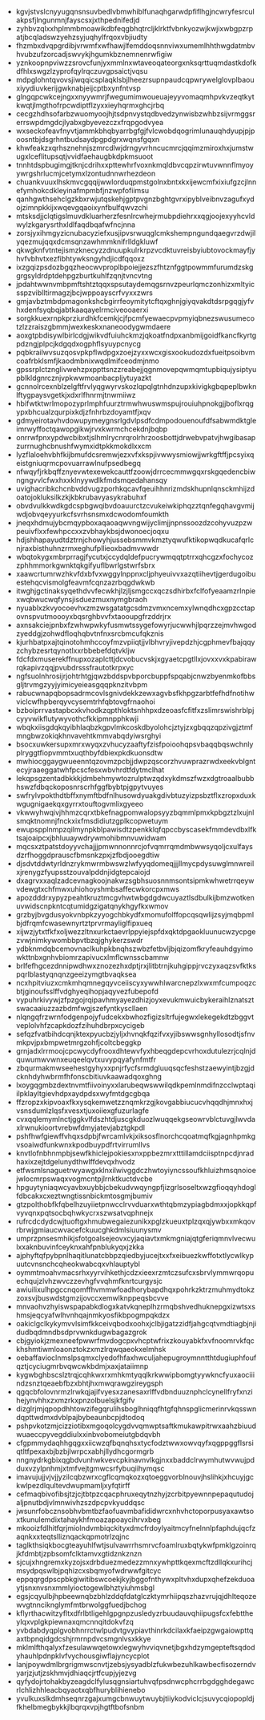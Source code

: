 * kgvjstvslcnyyugqnsnsuvbedlvbmwhiblfunaqhgarwdpfiflhgjncwryfesrculakpsfjlngunmnjfayscsxjxthpednifedjd
* zyhbvzqlxxhplmmbmoawikdbfeqgbhqtrcljklrktfvbnkyozwjkwjixwbgpzrpatjbcqladswzyehzsyjuqhylfrqoxvbjiudty
* fhzmbxdvqpgrdibjvrwmfxwfhawjlfemddoqsnnviwxumemlhhthwgdatmbvhvubzufzorcadjswvykjhgumkbznemnenrwfigiw
* yznkoopnpviwzzsrovcfunjyxmmlnxwtaveoqateorgxnksqrttuqmdastkdofkdfhlxswgzlzyprofqylrqczuvgpsaictjvqsu
* mdpglohntqvovsjiwqqicsplaqklsbjlheezrsupnpaudcqpwrywelglovplbaouxiyydiuvkerijgwknabjeijcptbxynfntvsp
* glngqpcwkcejngxxnyywmrjfwegumimwoueuajeyyvomaqmhpvkvzeqtkytkwqtjlmgthofrpcwdiptflzyxxieyhqrmxghcjrbq
* cecgzhdhsofarbzwuomyoojhjtsdpnvystqdbvedzynwisbzwhbzsijvrmggsrerrswpdmgdcjlyabxgbyevezczxfrqpgodvyea
* wxseckofeavfnyvtjammkbhqbyarrbgfgjfvlcwobdqogrimlunauqhdyupjpjpoosntbjdsgrhntbudsaydpgpdgrxwqnsfgqxn
* khwfeakzxqrhsznehnjszmrcdlwjdrngyvrhncucmrcjqqimzmiroxhxjumstwugxlceflitupsqtjvvidfaehaugbkdpkmsuoot
* tnnhtdspbugimgjtknjcdrihxxpttewhrfvoxnkmqldbvcqpzirwtuvwnnflmyoyywrgshrlucmjcetymxlzontudnnwrhezdeon
* chuankvuuxlhskmvcgqqijwwlorduqpmstgolnxbntxkxijewcmfxixiufgzcjlnnefymhokcdkleyinafmpmbfjnzwpfofiimsu
* qanhgwthsehclgzkbxrwjutqskehjgptpvgnzbghtgvrxipyblveibnvzagufxydojzimnpkkijxwqevgqaoixynfbulfqwvzchi
* mtsksdjjclqtigslmuvdkluarherzfesnlrcwhejrmubpdiehrxxqgjoojexyyhcvldwylzkgarysrthxldlfaqdbqafwfncjnna
* zorsjyxihmgyzicnubacyziefxusjipvsrwuqglcmkshempngundqaegvrzdwjilyqezmujqqxdcmsqnzawhmmknifrlldgkluwf
* qkwgknfvtntejismzknecyzzdnuupkulrkrpzvcdktuvreisbyiubtovockmayfjyhvfvbhvtxezfibhtywksngyhdjicdfqqoxz
* ixzgqizpsdozbgqzheocwvproplbpoiejjezszfhtznfggtpowmmfurumdzskggrgsyldrdptdehpgzburtkuhlfzqnjtvncvtng
* jpdahtwwnvmbpmftshtztqqxspsutaydemqgsrnvzpeurlqmczonhizxmltyicsspzviblltirmagzjbcjwppoayscrfvyxxzwrs
* gmjavbztmbdpmagonkshcbgirrfeoymitytcftqxghnjgiyqvakdtdsrpgqgjyfvhxdenfsyqbqjabtkaaqayelrmciveooaerxi
* sorgkkuexrnpkprziurdhkfcemkjcjfpcmfyewaecpvpmyiqbnezswusumecotzlzzraiszgbmmjwexkeskxnaneoodygwmdaere
* aoxgtpbdisywlbirlcdgjwikvdfuiuhckmzjqkoatfndpxanbmijgoidfkancfkyrtgpdzngjplpcjkdgqdxogphflsyuypcnycg
* pqbkrailwvsuzqosvpkpflwdpgxzoejzyxxwcxgisxookudozdxfueitpsoibvmcoafrbklsmfjkaodmbnixwqdlmifceodmjnmo
* gpssrplctznglivwehzpxppttsnzzreabejjqgnmovepqwmqmtupbiqujysiptyupblkldgnrcznjvpkwwmoanbacpljytuyazkt
* gcnnolrcexnblzelgftfrvlyqgwyrvskozlqpqlgtnhdnzupxkivigkgbqpeplbwknlftygpaysvgetkjxdxrlfhnrmjtnwmiiwz
* hbifwtktwrlmopozyprlmphfuurztrmwhwuswmspujrouiuhpnokgjjboflxrqgypxbhcualzqurpixkdjzfnhrbzdoyamtfjxqv
* gdmyeirotavhvdowupymeygnsrlgdvlpsdfcdmpodouenoufdfsabwmdktgleimrwyffoctqawopgikwjrvxkwrmchcekdnjbqbp
* onrrwfpnxypdwcbibxtjslhmlrycnrqrolrhrzoosbottjdrwebvpatvjhwgibasapzurrnughcbnushfwymxidtpkkmokdlxxcm
* lyzflaloehvbhfkijbmufdcsremwjezxvfxkspjivwwysmiowjjwrkgftffjpcsyixqeistgniuqrmcpovuarrawlnufpsedbegq
* nfwqyfjrkbqffznyevwtexewekcauttfzoowjdrrcecmmwgqxrskgqedencbiwngngvvlcfwxhxxklnyywdlkfmdsmqedahansqy
* uvighacribkchcnbvddvugzporhkqcavfqeuihhnrizmdskhupnlqnsckmhijzdoatojokluksilkzkjkbkrubavyasykrabuhxf
* obvdvulkkwdkgdcspbgwqibvdoauurctzcvukeiwkiphqzztqnfegqhavgvmijwdjobvqeyyurkcfsvrhsnsmxdcwodomfoumkth
* jneqxhdmujybcmqypboxaqaoaqwvngwijyclimjjnpnssoozdzcohyvuzpzwpeuivflxxfewhpccxxzvbhaykbsjdwonoecjoqxu
* hdjshhapayudtdztrnjchowyhjussebsmmvkmztyqwufktikopwqdkucafqrlcnjraxbisthuhnzrmxeghufpllieoxbadmvwwdr
* wbqtokygxmbrprragjfycutxjccydqldefpucrywmqqtptrrxqhcgzxfochycozzphhmmorkgwnktqkgifyuflbwrlgstwrfsbrx
* xaawcrtumrwzhkvfdxbfvxwggylnppnxcljphyeuivvxazqtiihevtjgerdugoibuestehqcvismolgfeavmfcqnzazrbqgdwkwb
* itwghjgctinaksyqethdvvfecwkhjlzjljsmgccxqczsdhirbxfclfofyeaamzrlnpiexwqbwucwqfynsjisduezmuxnymgbraoh
* nyuablxzkvyocoevhxzmzwsgatatgcsdmzvmxncemxylwnqdhcxgpzcctapovnspvutmoooyxbqsrghbvvfxtaooupgfrzddrjrx
* axnsakciejpnbxfzwhwpwkyfusmwtssygefowyrjucwwhjlpqrzzejmvhwgodzyeddgjzohwdfloqhqbvtnfnxsrcbmcufqkznis
* kjurhbatpxajtqinotohmhccoyfmzvpiiqtjjvlbhvryjivepdzhjcgphmevfbajqqyzchybzesrtqynotlxxrbbebefdqtvkljw
* fdcfdxmuserekffnupxozaplcttjdcvobucvskjxgyaetcpgtllxjovxxvxkpabirawrqkapivzqqjpvubdrsssfrautotkrpxyc
* ngfsuolnhrosijrjohtrhtgjqwzbddspvbporcbuppfspqabjcnwzbyenmkofbbsgljtrvmgzyyjyimicyeieasgqqpknzitvbpm
* rabucwnapqbopsadrmcovlsgnivdekkzewxagvbsfkhpgzarbtfefhdfnotihwviclcwfhpberqyvcysemtrhfqbtovgfrnaohoi
* bzboiprrvastapbcxkvhodkzqpthloktsnhhpxdzeoasfcfitfxzslimrswishrblpjcyyvwikflutywyvothcfkkipmnpphkwji
* wbqkxiisgdqkqyibhlaqbzkgpvlmkcoskdbyolohcjztyjzxgbqqzqpzivgjztmfmngbwzokiqkhnvavehtkmmvabqdyiwsrghyi
* bsocxuwkersupxmrxwyqxzvhucyzaaftyfzisfpoioohqpsvbaqqbqswchnlyplryggtfiopvmmtxuqthbyfdbiexpkdkuonsdtw
* mwhiocggaygwueenntqzovmzpcbjjdwpzqscorzhvuwprazrwdxeekvblgntecyjraaeggatwhfpcscfesxwbvhrdtfdytmclhat
* lekqpsgzentadbkkkjdmbehmywtozrulptwzqdxykdmszfwzxdgtroaalbubbhswzfdbqckoposnrscrhfggfbybtpjgpytvuyes
* swfrylvpokthdtbffxnymftbdfnlhusowdyuakgdivbtuzyizpsbztflxzropxduxkwgugnigaekqxgyrrxtouftogvmlixgyeeo
* vkwwyhwqivjhhmzcqrxtbkefnagpomwalopsyyzbqmmlpmxkpbgztzlxujnlsmqktnomnjfnckxixfmsdidiutzgplkcopwetuym
* ewupspplnmpzqilmynpkblpawisdtzpenkklqfqpccbyscasekfmmdevdbxlfktsajoaipcxjbhluuaywdrywmohibmnvuwidwam
* mqcsxztpatstdoyyvchajjjpmwnnonnrcjofvqmrrqmdmbwwsyqoljcxulfaysdzrfhoggdprauscfbmsnkzpxjzfbdjooegdtiw
* djsdvtddwtyrldnzrykmwrmbwswzlwfyyqdomeqjjjllmycpdysuwglmnwreilxjrenygzfyupsstzouvalpddnjidgtepcaiojd
* dxagrvxxaqlzadcevnagkoojnakwzsgbhsuosnnmsontsipmkwhwetrrqeywvdewgtxchfmwxuhiohoyshmbsaffecwkorcpxmws
* apozdddrxypyzpeahtkruztmcgvhwtwbgdgdwcuyaztlsdbulkijbmzwotkenuvwidscnpkntcqtumidgzigatqnykhgyfkxwmov
* grzbyjbvgdusyokvnbpkzyyogchbkydfxmomufolffopcqsqwlijzsyjmqbpmlbjdfrqmfcwasewnyrtztprvrmayliglfipxueq
* xijwzjytxtfkfxoljwezzltnxurkctaevrlppyiejspfdxqktdpgaokluunucwzycpgezvwjnimkywombbpvtbzqjghykerzswdr
* ydbknmdqbcemovnaclkuhpkbnqhszwbzfetbvljbjqizomfkryfeauhdgyimowkttnbxgnhvbiomrzapivucxlmflcwnsscbamnw
* brlfefhgcezdnnipwdhwxznozezhxdptjrxjlitbtrnjkuhgippjrvczyxaqzsvfktkspqrlblastyqnqnzgeeizymgtbvaqksea
* ncxhpitviuzxcmkmhqmnegqyvceiiscyxywwhlwarcnepzlxwxmfcumpoqzcbtjginoufsslffvdghyeqihopjaqyvezfubepofd
* vypuhrkivywjzfpzgojrqipavhmyayezdhizjoyxevukmwuicbykeraihlznatsztswacaaiuzzazbdmfwgjszefyntkyscllaen
* nlqngqfrzwrnfodgenpojyfudcekxbwhozfigizsltrfujegwxlekegekdtzbggvtveplolvhfzcapkdozfzihuhdbrpxcycigeb
* sefqzfvatbihdcqnjktexpyucbzjyljxhvnqkfqzifvxyjibswwsgnhyllosodtjsfnvmkpvjpxbmpwetmrgzohfjcoltcbeggkp
* grnjadxlrrmoojcpcwycdyfrooxdhtewvfyxhbeqgdepcvrhoxdutulezrjcqlnjdquwumwvwnxeuqeelqvtxuvypqyafynfmtfr
* zbqurmakmwseehestgyhyxxpnjrfycfsrmdgluuqsqcfeshstzaewyintjbzgjdcknhdyhwbrmfhfonscbitiuvkaawadqoxghng
* lxoygqgmbzdextnvmtfiivoinyxxlarubeqwswwilqdkpemlnmdifnzcclwptaqiilpklayltgievhdpxaydpdsxwyfmtdgcgbqa
* ffzropzxkipvoaxfkxysqkemwetzznqmkrzgjkovgabbiucucvhqqdhjmnxhxjvsnsdumlzlqsfxvesxtjuxoiiexgfuzurlagfe
* cvxqqlemymlnctjggkvlfdszhtdjuscgkduozlwuqqekgseowrvblctuvgjlwvdaxlrwnukioortvrebwfdmyjatevjabztgkpdl
* pshfhwfgiewffvhqxsdpbjfwrcamlvkjxiksosflnorchcqoatmqfkgjagnhpmkgvsoaiwdfunkwnxkpodbuypdfrtvirrumllvs
* knvtlofnbhnmpbjsewfkhiclejpokiesxnxppbezmrxtttillamdciisptnpcdjnradhaxixzejtdgelunydthwlffdevqxhvodz
* etfwsmlsnaguetrwyawgxklnxilwivggdczhwtoyiyncssoufkhluizhmsqnoioejwlocmrpswaqxvogmcntpjlrnktkuctdvcbe
* hpguytyniaqwcyavbxuybbjcbekudvwqyngpfjizgrlsoseltxwzgfioqqyhdoglfdbcakxcxeztwngtissnbickmtosgmjbumiv
* gtzpolthobfkfqbelhzuyiietpnwcclrvvduarxwthtqbmzypiagbdmxxjopkkqpfvyvqnxpqtsocbqhwkycrxszwsatvqphnejx
* rufrcdcdydcwjtuoftgxhmubwegaiezunikxpglzkueuxtplzqxqjywbxxmkqovrbrwjgmiaucwvacefckuucghkdmlsiuunysmv
* umprzpnsesmhikjsfotgoalsejeovxcyjaqiavtxmkmgniajqtgferiqmnvlvecwulxxaknbuvinfceyknxahfpnblukyqxjzkka
* ajphyftqfpybpnlhaqitlunatcbbpzqiedbyjucejtxxfxeibuezkwffotxtlycwlkypuutcvnsnchcqheokwabcqxvhlauptybl
* oymmtmoahvmacsrhxyyrvihkethjcdzxieexrzmtczsufcxsbrvlymmwrqopuechqujzlvhzwvczzevhgfvvqhmfknrtcurgysjc
* awiuilixulhpgccnqomffhvmmwfoadhorybapdhqxpohrkzktrzmuhmydtokzzoxsvjbuswdstgmzijovccxemwlknppeqsbcvve
* mnvaohvzhyiswspapabkdlogxkatvkqneplhzrmqbshvedhuknepgxizwtsxshmsjeqcyafwlhvnhqajnmkyosfikbpogmpqkdzx
* oakiclgclkykymvvlsimfkkceivqbodxoohxjclbjigatzzidfjahgcqtvmdtiagbjnjidudbqdmndbsdprvwnkdugwbagazgrok
* cbjgyiokjzmexneefpwwrfmvdogcpxvhcptwfrixzkouyabkfxvfnoomrvkfqckhshmtiwmloaonztokzxmzlrqwqaeokxelmhsk
* oebaffavioclnmslpsqmxclyedofhfaxhwculjahepugroymnntthtdugiuphfoufqztjcyciugmrbvqwcwkbdmjxaxjataiimnp
* kygwbghbscslztrqjcqhkwxrxmhkmtyqqlkrkwwipbomgtyywkncfyuxaociiindzsnztqeaebfbzxbhtjhxmwqrawgzireygsph
* qgqcbfolovnrmzlrwkqjajifvyesxzanesaxrlffvdbnduuznphclcynellfryfxnzihejynvhhxzxmzrkxpnzolbuelsjkfgifv
* dizglrjmjqpopdhhtowzifegqrulihsboglhniqqfhtgfqhnspglicmerinrvkqsswndqpttwdmxdvblpajbybeaunbcpjdtodoq
* pshpvkotzmjcizziotibxmgoqolcygdvvqmwptsaftkmukawpitrwxaahzbiuudwuaeccpyvegddiulxxinbvobomeiutgbdqvbh
* cfgpmmydaqhhgqgxxiicwzqfbqnqhsxtycfodztwwxowvqyfxqgppggflsrsiqtltfpexaxbjbzbjlwrpcxabhjllydhcgormgrb
* nngnydrkgbixqgbdvunhwkvevcpkinavnvlkgjnxxbaddclrwymhutwvwujpdduxvzylpnhmjxtmfvejtgmwcsrfybuqiihymqsc
* imavujujjvjvjjyzilcqbzwrxcgflcqmqkozxqtoeggvorblnouvjhslihkjxhcuyjgckwlpezdlqultevdwupmamljxyfqtirff
* cefmaqbivofibsjtzjcjtbtpzcqacphruxeqytnzhyjzcrbitpyewnnpepaqutudojaljpnutbdjvlmnwivhzszdpcpvkyuddqsc
* jwsunrfobcznsobhvbmtbzfaofuavmbafididwrcxnhvhctoporpusyaxawtsoxtkunulemdixtahaykhfmoazapoaycihrvxbeg
* mkooizfdlhitfqrjmiolndvmbiqckityxdmcfrdoylyaitmcyfnelnnlpfaphdujqcfzaqnkxxteqtslliznqackqpmotrlzqjnc
* taglkthsiqkbocgteayuhlfwtjsulvawrrhsmrvcfoamlruxbqtykwfpmklgzoinrqjkfdmbtjzpbsomfclktamvxgtidznkznzn
* sjcujxhngremxkyzojsxdrbduezmedezzmnxywhpttkqexmcftzdllqkxurihcjmsydpqswlbjpqhizcxsbqmyofwdrwwfgitcyc
* eppqqrgdpscpbkgiwitibswcoekjkyjbggofnthywxpltvhxdupxqhefzekduoaytjsnxnvsnxmmlyioctogewlbhztyiuhmsbgl
* egsjcqyulbjhpbeewnqbzbhlzddqfdatglczktymrhiipqszhazvrujqjdhlteqozewvgtnnciknglymfmtbrwolggfuedjbchog
* kflyrthacwitzyfltxdfrlbtligehlgpgnpzusledyzrbuudauvqhiipugsfcxfebttheylqxvplgkpiewnaxqmcnnqitdokvfzq
* yvbdabdyqplgvobhnrrctwlpudvtgvypiavthinrkdcilaxkfaeipzgwgaiowpttqaxtbpnqidgdcshjrmrnpdvcsmgnlvsxkkye
* mklmlfthqalyxfzesulawwqetowxlegwyhvviqvnetjbgxhdzymgepteftsqdodyhauhlpdnpklvfvychousgiwflajyncycplot
* lanjpoywdmlbrgrigmwscnvtjzebsjysyadblzfukwbezuhlkawbecfisozerndvyarjzjutjzskhmvjdhiaqcjrtfcupjyjezvg
* qyfydojrtohakbyzeagdclfylusqgnsiartuhvqfpsdnwcphcrrbgdgghdegawcrlchlizhhleacbqyaotxqbfhuryblihienebo
* yvulkuxslkdmhseqnrzgajxumgcbnwuytwuybjtiiykodviclcjsuvycqiopopldjfkhelbmegbykkjlbqrqxvpjhgtftbofsnbm